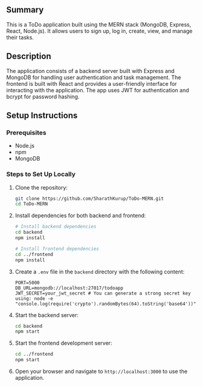 ## Summary
This is a ToDo application built using the MERN stack (MongoDB, Express, React, Node.js). It allows users to sign up, log in, create, view, and manage their tasks.

## Description
The application consists of a backend server built with Express and MongoDB for handling user authentication and task management. The frontend is built with React and provides a user-friendly interface for interacting with the application. The app uses JWT for authentication and bcrypt for password hashing.

## Setup Instructions

### Prerequisites
- Node.js
- npm
- MongoDB

### Steps to Set Up Locally

1. Clone the repository:
    ```bash
    git clone https://github.com/SharathKurup/ToDo-MERN.git
    cd ToDo-MERN
    ```

2. Install dependencies for both backend and frontend:
    ```bash
    # Install backend dependencies
    cd backend
    npm install

    # Install frontend dependencies
    cd ../frontend
    npm install
    ```

3. Create a `.env` file in the `backend` directory with the following content:
    ```env
    PORT=5000
    DB_URL=mongodb://localhost:27017/todoapp
    JWT_SECRET=your_jwt_secret # You can generate a strong secret key using: node -e "console.log(require('crypto').randomBytes(64).toString('base64'))"
    ```

4. Start the backend server:
    ```bash
    cd backend
    npm start
    ```

5. Start the frontend development server:
    ```bash
    cd ../frontend
    npm start
    ```

6. Open your browser and navigate to `http://localhost:3000` to use the application.